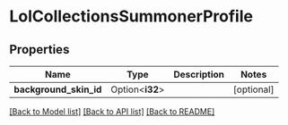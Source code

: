 # LolCollectionsSummonerProfile

## Properties

Name | Type | Description | Notes
------------ | ------------- | ------------- | -------------
**background_skin_id** | Option<**i32**> |  | [optional]

[[Back to Model list]](../README.md#documentation-for-models) [[Back to API list]](../README.md#documentation-for-api-endpoints) [[Back to README]](../README.md)


